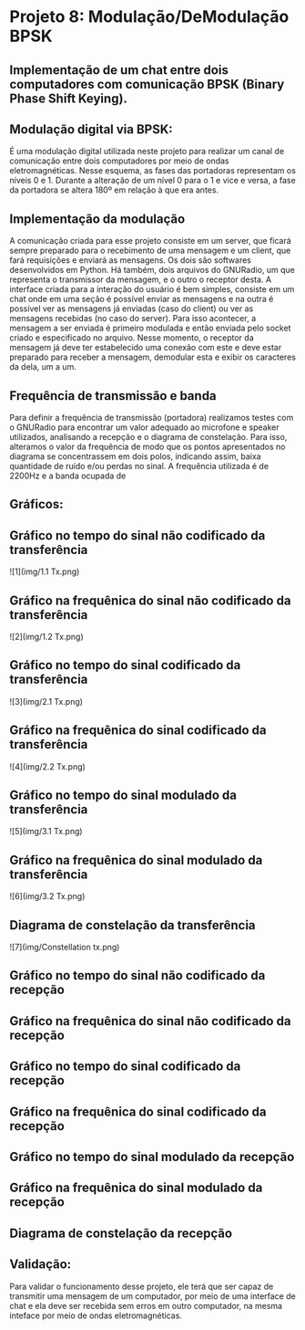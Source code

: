 # Projeto 8: Modulação/DeModulação BPSK

## Implementação de um chat entre dois computadores com comunicação BPSK (Binary Phase Shift Keying).

## Modulação digital via BPSK:
 É  uma modulação digital utilizada neste projeto para realizar um canal de comunicação entre dois computadores por meio de ondas eletromagnéticas. Nesse esquema, as fases das portadoras representam os níveis 0 e 1. Durante a alteração de um nível 0 para o 1 e vice e versa, a fase da portadora se altera 180º em relação à que era antes.

## Implementação da modulação

 A comunicação criada para esse projeto consiste em um server, que ficará sempre preparado para o recebimento de uma mensagem e um client, que fará requisições e enviará as mensagens. Os dois são softwares desenvolvidos em Python. Há também, dois arquivos do GNURadio, um que representa o transmissor da mensagem, e o outro o receptor desta. A interface criada para a interação do usuário é bem simples, consiste em um chat onde em uma seção é possível enviar as mensagens e na outra é possível ver as mensagens já enviadas (caso do client) ou ver as mensagens recebidas (no caso do server). Para isso acontecer, a mensagem a ser enviada é primeiro modulada e então enviada pelo socket criado e especificado no arquivo. Nesse momento, o receptor da mensagem já deve ter estabelecido uma conexão com este e deve estar preparado para receber a mensagem, demodular esta e exibir os caracteres da dela, um a um.

## Frequência de transmissão e banda

 Para definir a frequência de transmissão (portadora) realizamos testes com o GNURadio para encontrar um valor adequado ao microfone e speaker utilizados, analisando a recepção e o diagrama de constelação. Para isso, alteramos o valor da frequência de modo que os pontos apresentados no diagrama se concentrassem em dois polos, indicando assim, baixa quantidade de ruído e/ou perdas no sinal. A frequência utilizada é de 2200Hz e a banda ocupada de 

## Gráficos:

## Gráfico no tempo do sinal não codificado da transferência
![1](img/1.1 Tx.png)
## Gráfico na frequênica do sinal não codificado da transferência
![2](img/1.2 Tx.png)
## Gráfico no tempo do sinal codificado da transferência
![3](img/2.1 Tx.png)
## Gráfico na frequênica do sinal codificado da transferência
![4](img/2.2 Tx.png)
## Gráfico no tempo do sinal modulado da transferência
![5](img/3.1 Tx.png)
## Gráfico na frequênica do sinal modulado da transferência
![6](img/3.2 Tx.png)
## Diagrama de constelação da transferência
![7](img/Constellation tx.png)


## Gráfico no tempo do sinal não codificado da recepção
## Gráfico na frequênica do sinal não codificado da recepção
## Gráfico no tempo do sinal codificado da recepção
## Gráfico na frequênica do sinal codificado da recepção
## Gráfico no tempo do sinal modulado da recepção
## Gráfico na frequênica do sinal modulado da recepção
## Diagrama de constelação da recepção



## Validação:
 Para validar o funcionamento desse projeto, ele terá que ser capaz de transmitir uma mensagem de um computador, por meio de uma interface de chat e ela deve ser recebida sem erros em outro computador, na mesma inteface por meio de ondas eletromagnéticas.
